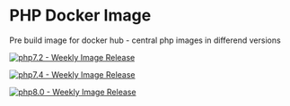 # PHP Docker Image
Pre build image for docker hub - central php images in differend versions

[![php7.2 - Weekly Image Release](https://github.com/BenjaminMedia/php-docker-image/actions/workflows/php7.2-schedule.yml/badge.svg)](https://github.com/BenjaminMedia/php-docker-image/actions/workflows/php7.2-schedule.yml)

[![php7.4 - Weekly Image Release](https://github.com/BenjaminMedia/php-docker-image/actions/workflows/php7.4-schedule.yml/badge.svg)](https://github.com/BenjaminMedia/php-docker-image/actions/workflows/php7.4-schedule.yml)

[![php8.0 - Weekly Image Release](https://github.com/BenjaminMedia/php-docker-image/actions/workflows/php8.0-schedule.yml/badge.svg)](https://github.com/BenjaminMedia/php-docker-image/actions/workflows/php8.0-schedule.yml)
